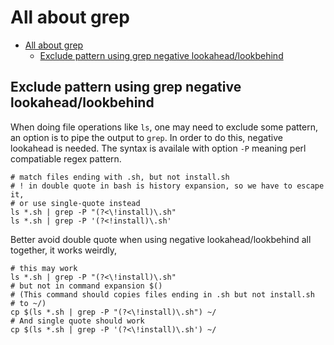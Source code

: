 # All about grep

<!--toc:start-->
- [All about grep](#all-about-grep)
  - [Exclude pattern using grep negative lookahead/lookbehind](#exclude-pattern-using-grep-negative-lookaheadlookbehind)
<!--toc:end-->

## Exclude pattern using grep negative lookahead/lookbehind

When doing file operations like `ls`, one may need to exclude some pattern, an option is to pipe the output to `grep`. In order to do this, negative lookahead is needed. The syntax is availale with option `-P` meaning perl compatiable regex pattern.

```shell
# match files ending with .sh, but not install.sh
# ! in double quote in bash is history expansion, so we have to escape it,
# or use single-quote instead
ls *.sh | grep -P "(?<\!install)\.sh"
ls *.sh | grep -P '(?<!install)\.sh'
```

Better avoid double quote when using negative lookahead/lookbehind all together, it works weirdly,

```shell
# this may work
ls *.sh | grep -P "(?<\!install)\.sh"
# but not in command expansion $()
# (This command should copies files ending in .sh but not install.sh
# to ~/)
cp $(ls *.sh | grep -P "(?<\!install)\.sh") ~/
# And single quote should work
cp $(ls *.sh | grep -P '(?<\!install)\.sh') ~/
```
